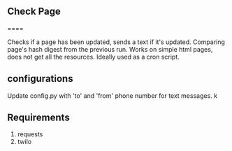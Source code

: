 ## Check Page
====

Checks if a page has been updated, sends a text if it's updated. Comparing page's hash digest from the previous run.
Works on simple html pages, does not get all the resources.
Ideally used as a cron script.

## configurations
Update config.py with 'to' and 'from' phone number for text messages.
k
## Requirements
1. requests
2. twilo


